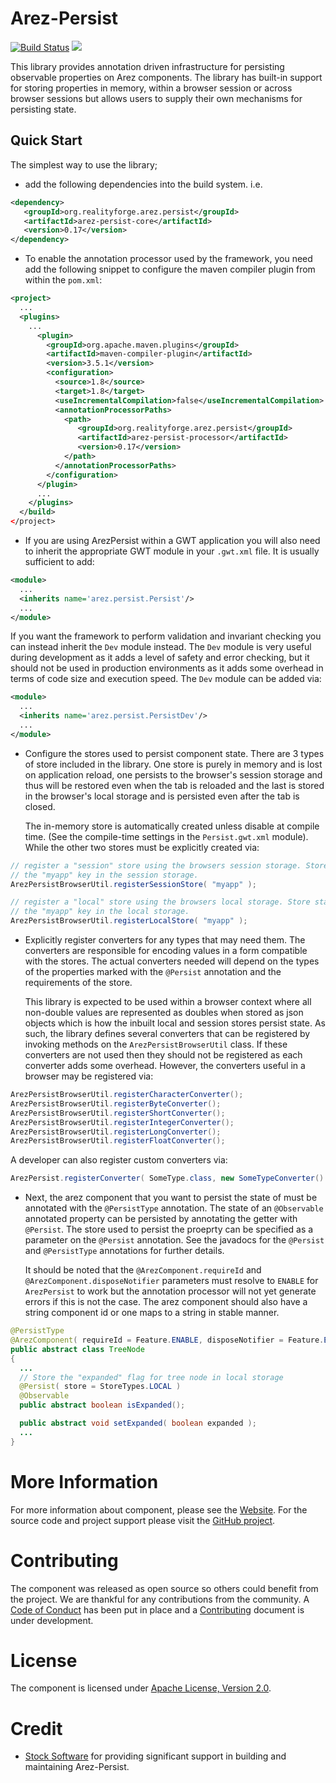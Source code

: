# Arez-Persist

[![Build Status](https://api.travis-ci.com/arez/arez-persist.svg?branch=master)](http://travis-ci.com/arez/arez-persist)
[<img src="https://img.shields.io/maven-central/v/org.realityforge.arez.persist/arez-persist.svg?label=latest%20release"/>](http://search.maven.org/#search%7Cga%7C1%7Cg%3A%22org.realityforge.arez.persist%22)

This library provides annotation driven infrastructure for persisting observable properties on
Arez components. The library has built-in support for storing properties in memory, within a browser
session or across browser sessions but allows users to supply their own mechanisms for persisting state.

## Quick Start

The simplest way to use the library;

* add the following dependencies into the build system. i.e.

```xml
<dependency>
   <groupId>org.realityforge.arez.persist</groupId>
   <artifactId>arez-persist-core</artifactId>
   <version>0.17</version>
</dependency>
```
* To enable the annotation processor used by the framework, you need add the following
  snippet to configure the maven compiler plugin from within the `pom.xml`:

```xml
<project>
  ...
  <plugins>
    ...
      <plugin>
        <groupId>org.apache.maven.plugins</groupId>
        <artifactId>maven-compiler-plugin</artifactId>
        <version>3.5.1</version>
        <configuration>
          <source>1.8</source>
          <target>1.8</target>
          <useIncrementalCompilation>false</useIncrementalCompilation>
          <annotationProcessorPaths>
            <path>
               <groupId>org.realityforge.arez.persist</groupId>
               <artifactId>arez-persist-processor</artifactId>
               <version>0.17</version>
            </path>
          </annotationProcessorPaths>
        </configuration>
      </plugin>
      ...
    </plugins>
  </build>
</project>
```

* If you are using ArezPersist within a GWT application you will also need to inherit the appropriate
  GWT module in your `.gwt.xml` file. It is usually sufficient to add:

```xml
<module>
  ...
  <inherits name='arez.persist.Persist'/>
  ...
</module>
```

  If you want the framework to perform validation and invariant checking you can instead inherit
  the `Dev` module instead. The `Dev` module is very useful during development as it adds a
  level of safety and error checking, but it should not be used in production environments as it adds
  some overhead in terms of code size and execution speed. The `Dev` module can be added via:

```xml
<module>
  ...
  <inherits name='arez.persist.PersistDev'/>
  ...
</module>
```

* Configure the stores used to persist component state. There are 3 types of store included in the
  library. One store is purely in memory and is lost on application reload, one persists to the
  browser's session storage and thus will be restored even when the tab is reloaded and the last is
  stored in the browser's local storage and is persisted even after the tab is closed.

  The in-memory store is automatically created unless disable at compile time. (See the compile-time
  settings in the `Persist.gwt.xml` module). While the other two stores must be explicitly created
  via:

```java
// register a "session" store using the browsers session storage. Store state under
// the "myapp" key in the session storage.
ArezPersistBrowserUtil.registerSessionStore( "myapp" );

// register a "local" store using the browsers local storage. Store state under
// the "myapp" key in the local storage.
ArezPersistBrowserUtil.registerLocalStore( "myapp" );
```

* Explicitly register converters for any types that may need them. The converters are responsible for
  encoding values in a form compatible with the stores. The actual converters needed will depend on the
  types of the properties marked with the `@Persist` annotation and the requirements of the store.

  This library is expected to be used within a browser context where all non-double values are represented
  as doubles when stored as json objects which is how the inbuilt local and session stores persist state.
  As such, the library defines several converters that can be registered by invoking methods on the
  `ArezPersistBrowserUtil` class. If these converters are not used then they should not be registered as
  each converter adds some overhead. However, the converters useful in a browser may be registered via:

```java
ArezPersistBrowserUtil.registerCharacterConverter();
ArezPersistBrowserUtil.registerByteConverter();
ArezPersistBrowserUtil.registerShortConverter();
ArezPersistBrowserUtil.registerIntegerConverter();
ArezPersistBrowserUtil.registerLongConverter();
ArezPersistBrowserUtil.registerFloatConverter();
```

  A developer can also register custom converters via:

```java
ArezPersist.registerConverter( SomeType.class, new SomeTypeConverter() );
```

* Next, the arez component that you want to persist the state of must be annotated with the
  `@PersistType` annotation. The state of an `@Observable` annotated property can be persisted
  by annotating the getter with `@Persist`. The store used to persist the proeprty can be
  specified as a parameter on the `@Persist` annotation. See the javadocs for the `@Persist`
  and `@PersistType` annotations for further details.

  It should be noted that the `@ArezComponent.requireId` and `@ArezComponent.disposeNotifier` parameters
  must resolve to `ENABLE` for `ArezPersist` to work but the annotation processor will not yet generate
  errors if this is not the case. The arez component should also have a string component id or one maps
  to a string in stable manner.

```java
@PersistType
@ArezComponent( requireId = Feature.ENABLE, disposeNotifier = Feature.ENABLE )
public abstract class TreeNode
{
  ...
  // Store the "expanded" flag for tree node in local storage
  @Persist( store = StoreTypes.LOCAL )
  @Observable
  public abstract boolean isExpanded();

  public abstract void setExpanded( boolean expanded );
  ...
}
```

# More Information

For more information about component, please see the [Website](https://arez.github.io/persist). For the
source code and project support please visit the [GitHub project](https://github.com/arez/arez-persist).

# Contributing

The component was released as open source so others could benefit from the project. We are thankful for any
contributions from the community. A [Code of Conduct](CODE_OF_CONDUCT.md) has been put in place and
a [Contributing](CONTRIBUTING.md) document is under development.

# License

The component is licensed under [Apache License, Version 2.0](LICENSE).
# Credit

* [Stock Software](http://www.stocksoftware.com.au/) for providing significant support in building and
  maintaining Arez-Persist.
